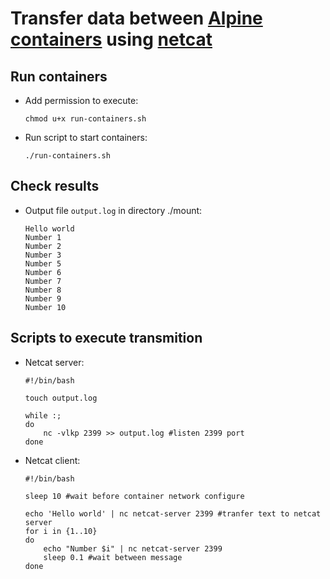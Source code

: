 # Transfer data between [Alpine containers](https://hub.docker.com/_/alpine) using [netcat](https://netcat.ru/developers/docs/#all)

## Run containers
- Add permission to execute:
    ```
    chmod u+x run-containers.sh
    ```
- Run script to start containers:
    ```
    ./run-containers.sh
    ```

## Check results
- Output file `output.log` in directory ./mount:
    ```
    Hello world
    Number 1
    Number 2
    Number 3
    Number 5
    Number 6
    Number 7
    Number 8
    Number 9
    Number 10
    ```

## Scripts to execute transmition
- Netcat server:
    ```
    #!/bin/bash

    touch output.log

    while :; 
    do 
        nc -vlkp 2399 >> output.log #listen 2399 port
    done
    ```

- Netcat client:
    ```
    #!/bin/bash

    sleep 10 #wait before container network configure

    echo 'Hello world' | nc netcat-server 2399 #tranfer text to netcat server
    for i in {1..10}
    do
        echo "Number $i" | nc netcat-server 2399 
        sleep 0.1 #wait between message
    done
    ```
